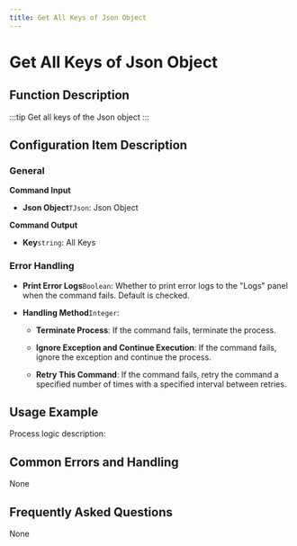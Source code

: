 ```yaml
---
title: Get All Keys of Json Object
---
```


# Get All Keys of Json Object

## Function Description

:::tip 
Get all keys of the Json object
:::

## Configuration Item Description

### General

**Command Input**

- **Json Object**`TJson`: Json Object


**Command Output**

- **Key**`string`: All Keys


### Error Handling

- **Print Error Logs**`Boolean`: Whether to print error logs to the "Logs" panel when the command fails. Default is checked. 

- **Handling Method**`Integer`:

    - **Terminate Process**: If the command fails, terminate the process.

    - **Ignore Exception and Continue Execution**: If the command fails, ignore the exception and continue the process.

    - **Retry This Command**: If the command fails, retry the command a specified number of times with a specified interval between retries.

## Usage Example

Process logic description:

## Common Errors and Handling

None

## Frequently Asked Questions

None

